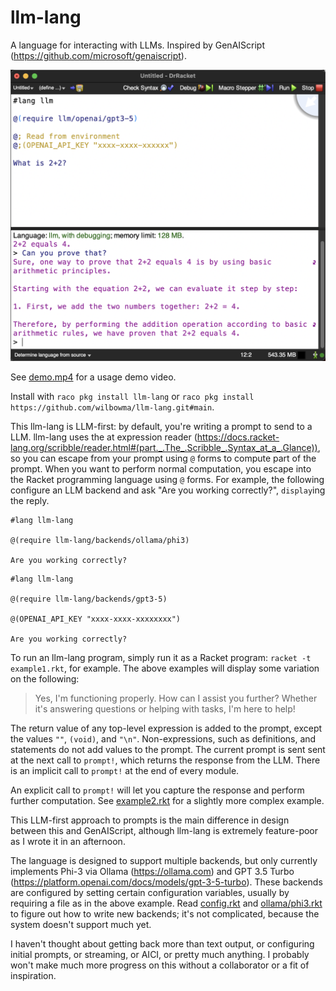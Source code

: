 llm-lang
========
A language for interacting with LLMs. Inspired by GenAIScript (https://github.com/microsoft/genaiscript).

![](screenshot.png)

See [demo.mp4](demo.mp4) for a usage demo video.

Install with `raco pkg install llm-lang` or `raco pkg install https://github.com/wilbowma/llm-lang.git#main`.

This llm-lang is LLM-first: by default, you're writing a prompt to send to a LLM.
llm-lang uses the at expression reader (https://docs.racket-lang.org/scribble/reader.html#(part._.The_.Scribble_.Syntax_at_a_.Glance)), so you can escape from your prompt using `@` forms to compute part of the prompt.
When you want to perform normal computation, you escape into the Racket programming language using `@` forms.
For example, the following configure an LLM backend and ask "Are you working correctly?", `display`ing the reply.

```
#lang llm-lang

@(require llm-lang/backends/ollama/phi3)

Are you working correctly?
```

```
#lang llm-lang

@(require llm-lang/backends/gpt3-5)

@(OPENAI_API_KEY "xxxx-xxxx-xxxxxxxx")

Are you working correctly?
```

To run an llm-lang program, simply run it as a Racket program: `racket -t example1.rkt`, for example.
The above examples will display some variation on the following:
> Yes, I'm functioning properly. How can I assist you further? Whether it's answering questions or helping with tasks, I'm here to help!

The return value of any top-level expression is added to the prompt, except the values `""`, `(void)`, and `"\n"`.
Non-expressions, such as definitions, and statements do not add values to the prompt.
The current prompt is sent sent at the next call to `prompt!`, which returns the response from the LLM.
There is an implicit call to `prompt!` at the end of every module.

An explicit call to `prompt!` will let you capture the response and perform further computation.
See [example2.rkt](example2.rkt) for a slightly more complex example.

This LLM-first approach to prompts is the main difference in design between this and GenAIScript, although llm-lang is extremely feature-poor as I wrote it in an afternoon.

The language is designed to support multiple backends, but only currently implements Phi-3 via Ollama (https://ollama.com) and GPT 3.5 Turbo (https://platform.openai.com/docs/models/gpt-3-5-turbo).
These backends are configured by setting certain configuration variables, usually by requiring a file as in the above example.
Read [config.rkt](backends/config.rkt) and [ollama/phi3.rkt](backends/ollama/phi3.rkt) to figure out how to write new backends; it's not complicated, because the system doesn't support much yet.

I haven't thought about getting back more than text output, or configuring initial prompts, or streaming, or AICI, or pretty much anything.
I probably won't make much more progress on this without a collaborator or a fit of inspiration.
